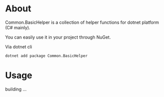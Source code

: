 ﻿# About

Common.BasicHelper is a collection of helper functions for dotnet platform (C# mainly).

You can easily use it in your project through NuGet.

Via dotnet cli

```shell
dotnet add package Common.BasicHelper
```

# Usage

building ...


